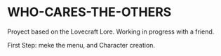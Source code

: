 # WHO-CARES-THE-OTHERS
Proyect based on the Lovecraft Lore. Working in progress with a friend.

First Step: meke the menu, and Character creation.
